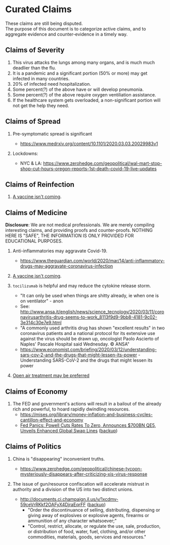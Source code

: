 # Curated Claims

These claims are still being disputed. \
The purpose of this document is to categorize active claims, and to aggregate evidence and counter-evidence in a timely way.

## Claims of Severity

1. This virus attacks the lungs among many organs, and is much much deadlier than the flu.
1. It is a pandemic and a significant portion (50% or more) may get infected in many countries.
1. 20% of infected need hospitalization.
1. Some percent(?) of the above have or will develop pneumonia.
1. Some percent(?) of the above require oxygen ventiliation assistance.
1. If the healthcare system gets overloaded, a non-significant portion will not get the help they need.

## Claims of Spread

1. Pre-symptomatic spread is significant
   * https://www.medrxiv.org/content/10.1101/2020.03.03.20029983v1

1. Lockdowns:
   * NYC & LA: https://www.zerohedge.com/geopolitical/wal-mart-stop-shop-cut-hours-oregon-reports-1st-death-covid-19-live-updates

## Claims of Reinfection

1. [A vaccine isn't coming](/covid19/reinfection/a_vaccine_isnt_coming.md).

## Claims of Medicine

**Disclosure**: We are not medical professionals. We are merely compiling interesting claims, and providing proofs and counter-proofs. NOTHING HERE IS "SAFE", THE INFORMATION IS ONLY PROVIDED FOR EDUCATIONAL PURPOSES.

1. Anti-inflammatories may aggravate Covid-19.
   * https://www.theguardian.com/world/2020/mar/14/anti-inflammatory-drugs-may-aggravate-coronavirus-infection

1. [A vaccine isn't coming](/covid19/reinfection/a_vaccine_isnt_coming.md).

1. `tocilizumab` is helpful and may reduce the cytokine release storm.
   * "It can only be used when things are shitty already, ie when one is on ventilator" - anon
   * See: http://www.ansa.it/english/news/science_tecnology/2020/03/11/coronavirusarthritis-drug-seems-to-work_8113f9d9-9bb8-4181-9c02-3e314c30e7e9.html
   * "A commonly used arthritis drug has shown "excellent results" in two coronavirus patients and a national protocol for its extensive use against the virus should be drawn up, oncologist Paolo Ascierto of Naples' Pascale Hospital said Wednesday. © ANSA"
   * https://www.economist.com/briefing/2020/03/12/understanding-sars-cov-2-and-the-drugs-that-might-lessen-its-power - Understanding SARS-CoV-2 and the drugs that might lessen its power

1. [Open air treatment may be preferred](https://medium.com/@ra.hobday/coronavirus-and-the-sun-a-lesson-from-the-1918-influenza-pandemic-509151dc8065)


## Claims of Economy

1. The FED and government's actions will result in a bailout of the already rich and powerful, to hoard rapidly dwindling resources.
   * https://mises.org/library/money-inflation-and-business-cycles-cantillon-effect-and-economy
   * [Fed Panics: Powell Cuts Rates To Zero, Announces $700BN QE5, Unveils Enhanced Global Swap Lines](https://www.zerohedge.com/markets/fed-panics-powell-cuts-rates-zero-announces-700bn-qe5-unveils-enhanced-global-swap-lines) ([backup](/resources/sites/zerohedge_2020_03_15_fed_panics.pdf))


## Claims of Politics

1. China is "disappearing" inconvenient truths.
   * https://www.zerohedge.com/geopolitical/chinese-tycoon-mysteriously-disappears-after-criticizing-xis-virus-response

1. The issue of gun/resource confiscation will accelerate mistrust in authority and a division of the US into two distinct unions.
   * http://documents.ci.champaign.il.us/v/1xcdmv-59ceVrRKkf2OAFyX4DjraEqrFF ([backup](/resources/pdfs/champaign_ordinance.pdf))
      - "Order the discontinuance of selling, distributing, dispensing or giving away of explosives or explosive agents, firearms or ammunition of any character whatsoever;"
      - "Control, restrict, allocate, or regulate the use, sale, production, or distribution of food, water, fuel, clothing, and/or other commodities, materials, goods, services and resources."
